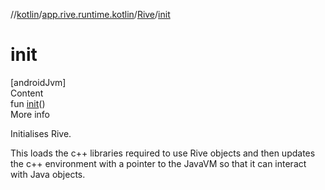 //[kotlin](../../../index.md)/[app.rive.runtime.kotlin](../index.md)/[Rive](index.md)/[init](init.md)



# init  
[androidJvm]  
Content  
fun [init](init.md)()  
More info  


Initialises Rive.



This loads the c++ libraries required to use Rive objects and then updates the c++ environment with a pointer to the JavaVM so that it can interact with Java objects.

  



